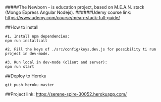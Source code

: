 #####The Newborn - is education project, based on M.E.A.N. stack (Mongo Express Angular Nodejs).
######Udemy course link: https://www.udemy.com/course/mean-stack-full-guide/

##How to install
```
#1. Install npm dependencies:
npm run install:all

#2. Fill the keys of ./src/config/keys.dev.js for possibility ti run project in dev-mode.

#3. Run local in dev-mode (client and server):
npm run start
```

##Deploy to Heroku
```
git push heroku master
```

##Project link:
https://serene-spire-30052.herokuapp.com/
